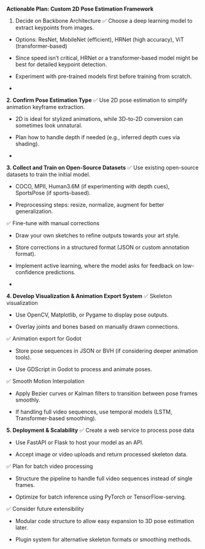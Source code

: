 **Actionable Plan: Custom 2D Pose Estimation Framework**

1. Decide on Backbone Architecture
✅ Choose a deep learning model to extract keypoints from images.

- Options: ResNet, MobileNet (efficient), HRNet (high accuracy), ViT (transformer-based)

- Since speed isn’t critical, HRNet or a transformer-based model might be best for detailed keypoint detection.

- Experiment with pre-trained models first before training from scratch.
- 

**2. Confirm Pose Estimation Type**
✅ Use 2D pose estimation to simplify animation keyframe extraction.

- 2D is ideal for stylized animations, while 3D-to-2D conversion can sometimes look unnatural.

- Plan how to handle depth if needed (e.g., inferred depth cues via shading).
- 

**3. Collect and Train on Open-Source Datasets**
✅ Use existing open-source datasets to train the initial model.

- COCO, MPII, Human3.6M (if experimenting with depth cues), SportsPose (if sports-based).

- Preprocessing steps: resize, normalize, augment for better generalization.

✅ Fine-tune with manual corrections

- Draw your own sketches to refine outputs towards your art style.

- Store corrections in a structured format (JSON or custom annotation format).

- Implement active learning, where the model asks for feedback on low-confidence predictions.
- 

**4. Develop Visualization & Animation Export System**
✅ Skeleton visualization

 - Use OpenCV, Matplotlib, or Pygame to display pose outputs.

- Overlay joints and bones based on manually drawn connections.

✅ Animation export for Godot

- Store pose sequences in JSON or BVH (if considering deeper animation tools).

- Use GDScript in Godot to process and animate poses.

✅ Smooth Motion Interpolation

- Apply Bezier curves or Kalman filters to transition between pose frames smoothly.

- If handling full video sequences, use temporal models (LSTM, Transformer-based smoothing).


**5. Deployment & Scalability**
✅ Create a web service to process pose data

- Use FastAPI or Flask to host your model as an API.

- Accept image or video uploads and return processed skeleton data.

✅ Plan for batch video processing

- Structure the pipeline to handle full video sequences instead of single frames.

- Optimize for batch inference using PyTorch or TensorFlow-serving.

✅ Consider future extensibility

- Modular code structure to allow easy expansion to 3D pose estimation later.

- Plugin system for alternative skeleton formats or smoothing methods.
